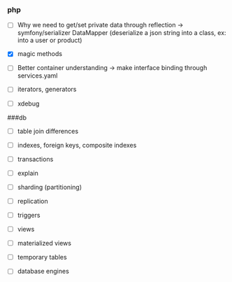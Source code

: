 ### php
- [ ] Why we need to get/set private data through reflection
    -> symfony/serializer DataMapper (deserialize a json string into a class, ex: into a user or product)
- [x] magic methods

- [ ] Better container understanding
    -> make interface binding through services.yaml
- [ ] iterators, generators
- [ ] xdebug

###db
- [ ] table join differences
- [ ] indexes, foreign keys, composite indexes
- [ ] transactions

- [ ] explain
- [ ] sharding (partitioning)
- [ ] replication
- [ ] triggers
- [ ] views 
- [ ] materialized views 
- [ ] temporary tables
- [ ] database engines
